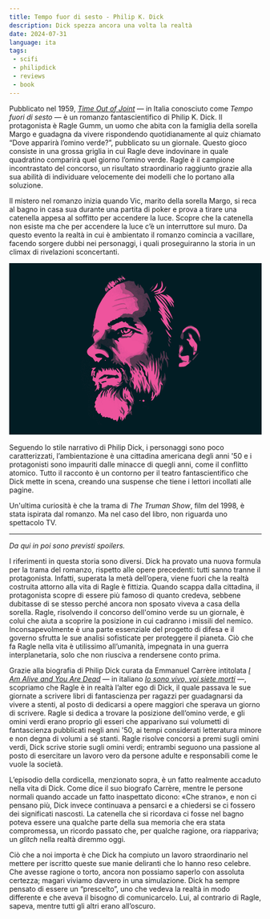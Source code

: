 ```yaml
---
title: Tempo fuor di sesto - Philip K. Dick
description: Dick spezza ancora una volta la realtà
date: 2024-07-31
language: ita
tags:
 - scifi
 - philipdick
 - reviews
 - book
---
```


Pubblicato nel 1959, [_Time Out of Joint_](https://en.wikipedia.org/wiki/Time_Out_of_Joint) — in Italia conosciuto come _Tempo fuori di sesto_ — è un romanzo fantascientifico di Philip K. Dick. Il protagonista è Ragle Gumm, un uomo che abita con la famiglia della sorella Margo e guadagna da vivere rispondendo quotidianamente al quiz chiamato “Dove apparirà l’omino verde?”, pubblicato su un giornale. Questo gioco consiste in una grossa griglia in cui Ragle deve indovinare in quale quadratino comparirà quel giorno l’omino verde. Ragle è il campione incontrastato del concorso, un risultato straordinario raggiunto grazie alla sua abilità di individuare velocemente dei modelli che lo portano alla soluzione.

Il mistero nel romanzo inizia quando Vic, marito della sorella Margo, si reca al bagno in casa sua durante una partita di poker e prova a tirare una catenella appesa al soffitto per accendere la luce. Scopre che la catenella non esiste ma che per accendere la luce c’è un interruttore sul muro. Da questo evento la realtà in cui è ambientato il romanzo comincia a vacillare, facendo sorgere dubbi nei personaggi, i quali proseguiranno la storia in un climax di rivelazioni sconcertanti.

![Philip K. Dick](/assets/img/pkd.png "Philip K. Dick")

Seguendo lo stile narrativo di Philip Dick, i personaggi sono poco caratterizzati, l’ambientazione è una cittadina americana degli anni '50 e i protagonisti sono impauriti dalle minacce di quegli anni, come il conflitto atomico. Tutto il racconto è un contorno per il teatro fantascientifico che Dick mette in scena, creando una suspense che tiene i lettori incollati alle pagine.

Un'ultima curiosità è che la trama di _The Truman Show_, film del 1998, è stata ispirata dal romanzo. Ma nel caso del libro, non riguarda uno spettacolo TV.

---

_Da qui in poi sono previsti spoilers._

I riferimenti in questa storia sono diversi. Dick ha provato una nuova formula per la trama del romanzo, rispetto alle opere precedenti: tutti sanno tranne il protagonista. Infatti, superata la metà dell’opera, viene fuori che la realtà costruita attorno alla vita di Ragle è fittizia. Quando scappa dalla cittadina, il protagonista scopre di essere più famoso di quanto credeva, sebbene dubitasse di se stesso perché ancora non sposato viveva a casa della sorella. Ragle, risolvendo il concorso dell'omino verde su un giornale, è colui che aiuta a scoprire la posizione in cui cadranno i missili del nemico. Inconsapevolmente è una parte essenziale del progetto di difesa e il governo sfrutta le sue analisi sofisticate per proteggere il pianeta. Ciò che fa Ragle nella vita è utilissimo all’umanità, impegnata in una guerra interplanetaria, solo che non riusciva a rendersene conto prima.

Grazie alla biografia di Philip Dick curata da Emmanuel Carrère intitolata [_I Am Alive and You Are Dead_](https://en.wikipedia.org/wiki/I_Am_Alive_and_You_Are_Dead_(book)) — in italiano [_Io sono vivo, voi siete morti_](https://www.adelphi.it/libro/9788845930874) —, scopriamo che Ragle è in realtà l’alter ego di Dick, il quale passava le sue giornate a scrivere libri di fantascienza per ragazzi per guadagnarsi da vivere a stenti, al posto di dedicarsi a opere maggiori che sperava un giorno di scrivere. Ragle si dedica a trovare la posizione dell’omino verde, e gli omini verdi erano proprio gli esseri che apparivano sui volumetti di fantascienza pubblicati negli anni '50, ai tempi considerati letteratura minore e non degna di volumi a sé stanti. Ragle risolve concorsi a premi sugli omini verdi, Dick scrive storie sugli omini verdi; entrambi seguono una passione al posto di esercitare un lavoro vero da persone adulte e responsabili come le vuole la società.

L’episodio della cordicella, menzionato sopra, è un fatto realmente accaduto nella vita di Dick. Come dice il suo biografo Carrère, mentre le persone normali quando accade un fatto inaspettato dicono: «Che strano», e non ci pensano più, Dick invece continuava a pensarci e a chiedersi se ci fossero dei significati nascosti. La catenella che si ricordava ci fosse nel bagno poteva essere una qualche parte della sua memoria che era stata compromessa, un ricordo passato che, per qualche ragione, ora riappariva; un _glitch_ nella realtà diremmo oggi.

Ciò che a noi importa è che Dick ha compiuto un lavoro straordinario nel mettere per iscritto queste sue manie deliranti che lo hanno reso celebre. Che avesse ragione o torto, ancora non possiamo saperlo con assoluta certezza; magari viviamo davvero in una simulazione. Dick ha sempre pensato di essere un “prescelto”, uno che vedeva la realtà in modo differente e che aveva il bisogno di comunicarcelo. Lui, al contrario di Ragle, sapeva, mentre tutti gli altri erano all’oscuro.
